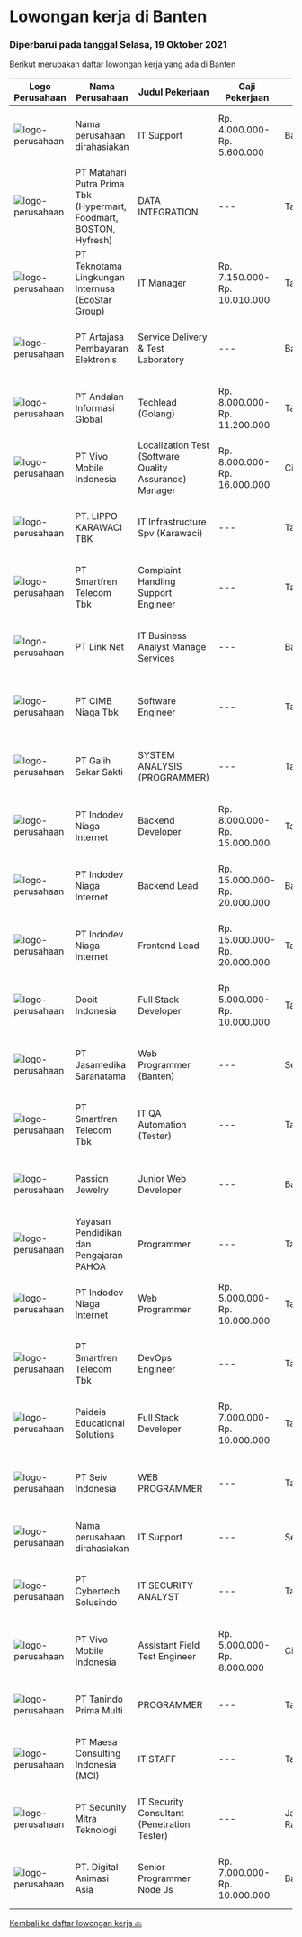 
  # Lowongan kerja di Banten

  ### Diperbarui pada tanggal Selasa, 19 Oktober 2021

  Berikut merupakan daftar lowongan kerja yang ada di Banten

  |Logo Perusahaan | Nama Perusahaan | Judul Pekerjaan | Gaji Pekerjaan | Lokasi | Deskripsi | Tanggal diunggah | Pranala |
  | -------------- | --------------- | --------------- | --------- | --------- | -------------- | ------- | ----------- |
  |![logo-perusahaan](https://us.123rf.com/450wm/pavelstasevich/pavelstasevich1811/pavelstasevich181101027/112815900-stock-vector-no-image-available-icon-flat-vector.jpg?ver=6)|Nama perusahaan dirahasiakan|IT Support|Rp. 4.000.000-Rp. 5.600.000|Banten|Memahami dan menguasai segala yang berhubungan dengan komputer dan laptopMemahami dan menguasai jaringan (networking)Memahami perangkat keras maupun...|Senin, 18 Oktober 2021|https://www.jobstreet.co.id/id/job/it-support-3661448?token=0~db51bef1-ce79-4f60-99f3-9758e4860415&sectionRank=1&jobId=jobstreet-id-job-3661448|
|![logo-perusahaan](https://image-service-cdn.seek.com.au/0b18d5f05ef04266f73e9e20e161366a22810363/ee4dce1061f3f616224767ad58cb2fc751b8d2dc)|PT Matahari Putra Prima Tbk (Hypermart, Foodmart, BOSTON, Hyfresh)|DATA INTEGRATION|---|Tangerang|Pendidikan S1 Teknik Informatika IPK minimal 3,0Usia maksimal 35 tahunMenguasai program oracle PL /SQL, macro, excel, Oracle DatabaseMemiliki...|Senin, 18 Oktober 2021|https://www.jobstreet.co.id/id/job/data-integration-3661191?token=0~db51bef1-ce79-4f60-99f3-9758e4860415&sectionRank=2&jobId=jobstreet-id-job-3661191|
|![logo-perusahaan](https://image-service-cdn.seek.com.au/9a9bb43e9e76ae964105c9f5701a4fec3db10455/ee4dce1061f3f616224767ad58cb2fc751b8d2dc)|PT Teknotama Lingkungan Internusa (EcoStar Group)|IT Manager|Rp. 7.150.000-Rp. 10.010.000|Tangerang|Kualifikasi : Pendidikan minimal S1 di bidang teknologi informasi, ilmu komputer, rekayasa perangkat lunak, atau bidang terkait. Memiliki pengalaman...|Senin, 18 Oktober 2021|https://www.jobstreet.co.id/id/job/it-manager-3662152?token=0~db51bef1-ce79-4f60-99f3-9758e4860415&sectionRank=3&jobId=jobstreet-id-job-3662152|
|![logo-perusahaan](https://image-service-cdn.seek.com.au/55aded1287383eeeb6207d2664b4836add413aaf/ee4dce1061f3f616224767ad58cb2fc751b8d2dc)|PT Artajasa Pembayaran Elektronis|Service Delivery & Test Laboratory|---|Banten|Deskripsi Pekerjaan : Melaksanakan penyediaan informasi teknis terkait proses sertifikasi produk layanan Pelaksanaan sertifikasi produk/jasa dan...|Senin, 18 Oktober 2021|https://www.jobstreet.co.id/id/job/service-delivery-test-laboratory-3661746?token=0~db51bef1-ce79-4f60-99f3-9758e4860415&sectionRank=4&jobId=jobstreet-id-job-3661746|
|![logo-perusahaan](https://image-service-cdn.seek.com.au/4cab7f915d01bd1dd633e3b411b03a4c1c43bdff/ee4dce1061f3f616224767ad58cb2fc751b8d2dc)|PT Andalan Informasi Global|Techlead (Golang)|Rp. 8.000.000-Rp. 11.200.000|Tangerang|Job Responsibilities :·      Take over a big project that’s been running on production with a huge amount of users and has been bringing back...|Selasa, 19 Oktober 2021|https://www.jobstreet.co.id/id/job/techlead-golang-3662350?token=0~db51bef1-ce79-4f60-99f3-9758e4860415&sectionRank=5&jobId=jobstreet-id-job-3662350|
|![logo-perusahaan](https://image-service-cdn.seek.com.au/feeae89046972f2f2dfdc5f3c3574f287756fac2/ee4dce1061f3f616224767ad58cb2fc751b8d2dc)|PT Vivo Mobile Indonesia|Localization Test (Software Quality Assurance) Manager|Rp. 8.000.000-Rp. 16.000.000|Cikupa|Job Description: Manage the local SQA team in Indonesia to ensure that all project is ready on time and achieve a high-quality standard; Work together...|Selasa, 19 Oktober 2021|https://www.jobstreet.co.id/id/job/localization-test-software-quality-assurance-manager-3662451?token=0~db51bef1-ce79-4f60-99f3-9758e4860415&sectionRank=6&jobId=jobstreet-id-job-3662451|
|![logo-perusahaan](https://image-service-cdn.seek.com.au/36d1f72dfe2eaecadca52d4fcd4d598e74393d61/ee4dce1061f3f616224767ad58cb2fc751b8d2dc)|PT. LIPPO KARAWACI TBK|IT Infrastructure Spv (Karawaci)|---|Tangerang|JOB ROLE: IT infrastructure maintain the hardware and software components of their employer’s IT network.  JOB DESCRIPTION: Monitor, diagnose and...|Senin, 18 Oktober 2021|https://www.jobstreet.co.id/id/job/it-infrastructure-spv-karawaci-3661276?token=0~db51bef1-ce79-4f60-99f3-9758e4860415&sectionRank=7&jobId=jobstreet-id-job-3661276|
|![logo-perusahaan](https://image-service-cdn.seek.com.au/7d0343d909c7ad2d2027d3f2cfac5a41b21b948c/ee4dce1061f3f616224767ad58cb2fc751b8d2dc)|PT Smartfren Telecom Tbk|Complaint Handling Support Engineer|---|Tangerang|Qualification: Bachelor Degree in Telecommunication/IT/Computer. Certifications: Understand LTE Previous Experience : 2 years experience in...|Senin, 18 Oktober 2021|https://www.jobstreet.co.id/id/job/complaint-handling-support-engineer-3662310?token=0~db51bef1-ce79-4f60-99f3-9758e4860415&sectionRank=8&jobId=jobstreet-id-job-3662310|
|![logo-perusahaan](https://image-service-cdn.seek.com.au/641f84b4e1f639f1547cc07f9d8016bcb6803b32/ee4dce1061f3f616224767ad58cb2fc751b8d2dc)|PT Link Net|IT Business Analyst Manage Services|---|Banten|Interacting extensively with internal or external users Work with project sponsors, project team, and other people involved in a project to meet...|Minggu, 17 Oktober 2021|https://www.jobstreet.co.id/id/job/it-business-analyst-manage-services-3652539?token=0~db51bef1-ce79-4f60-99f3-9758e4860415&sectionRank=9&jobId=jobstreet-id-job-3652539|
|![logo-perusahaan](https://image-service-cdn.seek.com.au/2c6f6f12cb15b08239744ca7630b97fee07e84ce/ee4dce1061f3f616224767ad58cb2fc751b8d2dc)|PT CIMB Niaga Tbk|Software Engineer|---|Tangerang|Job Description: Create new program and modification as required by business unit; Prepare system solution on root cause as preventive action; Create...|Minggu, 17 Oktober 2021|https://www.jobstreet.co.id/id/job/software-engineer-3653307?token=0~db51bef1-ce79-4f60-99f3-9758e4860415&sectionRank=10&jobId=jobstreet-id-job-3653307|
|![logo-perusahaan](https://image-service-cdn.seek.com.au/fca2de65d69d1fdd1ffd673d075eb7eac1ba075d/ee4dce1061f3f616224767ad58cb2fc751b8d2dc)|PT Galih Sekar Sakti|SYSTEM ANALYSIS (PROGRAMMER)|---|Tangerang|Persyaratan:1.        Pendidikan S1 Komputer Akuntansi2.        Usia Maksimal 30 Tahun3.        Berpengalaman &amp; Menguasai System Akuntansi &amp;...|Sabtu, 16 Oktober 2021|https://www.jobstreet.co.id/id/job/system-analysis-programmer-3645661?token=0~db51bef1-ce79-4f60-99f3-9758e4860415&sectionRank=11&jobId=jobstreet-id-job-3645661|
|![logo-perusahaan](https://siva.jsstatic.com/id/183/images/logo/183_logo_0_6765643.jpg)|PT Indodev Niaga Internet|Backend Developer|Rp. 8.000.000-Rp. 15.000.000|Tangerang|3+ years of working experience with Golang; Experience with cloud services; Ability to write clean and easily maintained code. Job Description : Your...|Selasa, 19 Oktober 2021|https://www.jobstreet.co.id/id/job/backend-developer-3662421?token=0~db51bef1-ce79-4f60-99f3-9758e4860415&sectionRank=12&jobId=jobstreet-id-job-3662421|
|![logo-perusahaan](https://image-service-cdn.seek.com.au/0fb4dd7a4e851a8c110f4f9244ae1d3ffdba0771/ee4dce1061f3f616224767ad58cb2fc751b8d2dc)|PT Indodev Niaga Internet|Backend Lead|Rp. 15.000.000-Rp. 20.000.000|Banten|Requirements : 4+ years experience in leading a team of developers Understanding of microservices architecture Proficient in software development...|Senin, 18 Oktober 2021|https://www.jobstreet.co.id/id/job/backend-lead-3661903?token=0~db51bef1-ce79-4f60-99f3-9758e4860415&sectionRank=13&jobId=jobstreet-id-job-3661903|
|![logo-perusahaan](https://image-service-cdn.seek.com.au/0fb4dd7a4e851a8c110f4f9244ae1d3ffdba0771/ee4dce1061f3f616224767ad58cb2fc751b8d2dc)|PT Indodev Niaga Internet|Frontend Lead|Rp. 15.000.000-Rp. 20.000.000|Tangerang|Requirements : 4+ years experience in leading a team of developers; Understanding of microservices architecture; Proficient in software development...|Senin, 18 Oktober 2021|https://www.jobstreet.co.id/id/job/frontend-lead-3661836?token=0~db51bef1-ce79-4f60-99f3-9758e4860415&sectionRank=14&jobId=jobstreet-id-job-3661836|
|![logo-perusahaan](https://image-service-cdn.seek.com.au/ccbb4273251b29d6e874effb154c2f99de29bfa0/ee4dce1061f3f616224767ad58cb2fc751b8d2dc)|Dooit Indonesia|Full Stack Developer|Rp. 5.000.000-Rp. 10.000.000|Tangerang|Candidate must possess at least minimal SMK in Computer Science/Information Technology or equivalent. At least 1 year of working experience in the...|Minggu, 17 Oktober 2021|https://www.jobstreet.co.id/id/job/full-stack-developer-3652316?token=0~db51bef1-ce79-4f60-99f3-9758e4860415&sectionRank=15&jobId=jobstreet-id-job-3652316|
|![logo-perusahaan](https://image-service-cdn.seek.com.au/7cdc071d90abd96b4cf7706a1694f0662aa509a1/ee4dce1061f3f616224767ad58cb2fc751b8d2dc)|PT Jasamedika Saranatama|Web Programmer (Banten)|---|Serang|Job Description :  Developing our Product (Software Application/ Web Apps) in Health Care Industry such as Hospital Management Information System...|Senin, 18 Oktober 2021|https://www.jobstreet.co.id/id/job/web-programmer-banten-3661873?token=0~db51bef1-ce79-4f60-99f3-9758e4860415&sectionRank=16&jobId=jobstreet-id-job-3661873|
|![logo-perusahaan](https://image-service-cdn.seek.com.au/7d0343d909c7ad2d2027d3f2cfac5a41b21b948c/ee4dce1061f3f616224767ad58cb2fc751b8d2dc)|PT Smartfren Telecom Tbk|IT QA Automation (Tester)|---|Tangerang|Requirement: Automate functional testing in sprint and maintaining regression packages for API, Web and Mobile App Have good knowledge of Java/Python,...|Senin, 18 Oktober 2021|https://www.jobstreet.co.id/id/job/it-qa-automation-tester-3662188?token=0~db51bef1-ce79-4f60-99f3-9758e4860415&sectionRank=17&jobId=jobstreet-id-job-3662188|
|![logo-perusahaan](https://image-service-cdn.seek.com.au/a980d4cb98200fc79e99d78508c38e21e61df067/ee4dce1061f3f616224767ad58cb2fc751b8d2dc)|Passion Jewelry|Junior Web Developer|---|Banten|Qualifications:- Bachelor’s Degree in IT Engineering or Computer Science- At least one year experience working as full stack web developer Technical...|Selasa, 19 Oktober 2021|https://www.jobstreet.co.id/id/job/junior-web-developer-3662370?token=0~db51bef1-ce79-4f60-99f3-9758e4860415&sectionRank=18&jobId=jobstreet-id-job-3662370|
|![logo-perusahaan](https://image-service-cdn.seek.com.au/505247c6f4867ee58ce25732ade777ad8ff366ad/ee4dce1061f3f616224767ad58cb2fc751b8d2dc)|Yayasan Pendidikan dan Pengajaran PAHOA|Programmer|---|Tangerang|Tugas dan Tanggung Jawab: Membuat aplikasi baru berbasis web menggunakan bahasa pemrogaman berbasis Reactjs dan Laravel.  Persyaratan dan Kualifikasi:...|Sabtu, 16 Oktober 2021|https://www.jobstreet.co.id/id/job/programmer-3650547?token=0~db51bef1-ce79-4f60-99f3-9758e4860415&sectionRank=19&jobId=jobstreet-id-job-3650547|
|![logo-perusahaan](https://image-service-cdn.seek.com.au/0fb4dd7a4e851a8c110f4f9244ae1d3ffdba0771/ee4dce1061f3f616224767ad58cb2fc751b8d2dc)|PT Indodev Niaga Internet|Web Programmer|Rp. 5.000.000-Rp. 10.000.000|Tangerang|Candidate must possess at least a Diploma, Bachelor's Degree, Master's Degree / Post Graduate Degree, Computer Science/Information Technology,...|Minggu, 17 Oktober 2021|https://www.jobstreet.co.id/id/job/web-programmer-3652337?token=0~db51bef1-ce79-4f60-99f3-9758e4860415&sectionRank=20&jobId=jobstreet-id-job-3652337|
|![logo-perusahaan](https://image-service-cdn.seek.com.au/7d0343d909c7ad2d2027d3f2cfac5a41b21b948c/ee4dce1061f3f616224767ad58cb2fc751b8d2dc)|PT Smartfren Telecom Tbk|DevOps Engineer|---|Tangerang|Requirement: Have depth experience about git version control Have depth experience about continuous integration/continuous deployment (gitlab-ci,...|Senin, 18 Oktober 2021|https://www.jobstreet.co.id/id/job/devops-engineer-3662186?token=0~db51bef1-ce79-4f60-99f3-9758e4860415&sectionRank=21&jobId=jobstreet-id-job-3662186|
|![logo-perusahaan](https://image-service-cdn.seek.com.au/e1bb42b2e527a314d52585003589a3c1b2c5f91c/ee4dce1061f3f616224767ad58cb2fc751b8d2dc)|Paideia Educational Solutions|Full Stack Developer|Rp. 7.000.000-Rp. 10.000.000|Tangerang|Pengalaman menggunakan Node.JSMemiliki pengalaman kerja minimal 3 tahun dalam JavaScriptMemiliki pengalaman kerja min. 1 tahun menggunakan VUE,...|Sabtu, 16 Oktober 2021|https://www.jobstreet.co.id/id/job/full-stack-developer-3645768?token=0~db51bef1-ce79-4f60-99f3-9758e4860415&sectionRank=22&jobId=jobstreet-id-job-3645768|
|![logo-perusahaan](https://image-service-cdn.seek.com.au/3f5476f3d016df01eecf01290fd8dab90a69bcda/ee4dce1061f3f616224767ad58cb2fc751b8d2dc)|PT Seiv Indonesia|WEB PROGRAMMER|---|Tangerang|Kualifikasi :Pengalaman min 2 tahun sebagai Web ProgrammerPedidikan min D3 InformatikaUsia min 25 tahunMempunyai pengalaman membuat aplikasi berbasis...|Sabtu, 16 Oktober 2021|https://www.jobstreet.co.id/id/job/web-programmer-3651427?token=0~db51bef1-ce79-4f60-99f3-9758e4860415&sectionRank=23&jobId=jobstreet-id-job-3651427|
|![logo-perusahaan](https://us.123rf.com/450wm/pavelstasevich/pavelstasevich1811/pavelstasevich181101027/112815900-stock-vector-no-image-available-icon-flat-vector.jpg?ver=6)|Nama perusahaan dirahasiakan|IT Support|---|Serang|Job Description :• Consulting with IT manager and other departments as required.• Providing IT assistance to staff and customers.• Training end-users...|Kamis, 14 Oktober 2021|https://www.jobstreet.co.id/id/job/it-support-3658400?token=0~db51bef1-ce79-4f60-99f3-9758e4860415&sectionRank=24&jobId=jobstreet-id-job-3658400|
|![logo-perusahaan](https://image-service-cdn.seek.com.au/a31ff6a0a7f98cc9e6fec3c9ee03018db343280c/ee4dce1061f3f616224767ad58cb2fc751b8d2dc)|PT Cybertech Solusindo|IT SECURITY ANALYST|---|Tangerang|Persyaratan: S1 Teknik Informatika, IPK min. 2,75 Maksimal usia 30 tahun. Diutamakan memiliki pengetahuan akan IT Security Menguasai Sistem Operasi...|Jumat, 15 Oktober 2021|https://www.jobstreet.co.id/id/job/it-security-analyst-3650204?token=0~db51bef1-ce79-4f60-99f3-9758e4860415&sectionRank=25&jobId=jobstreet-id-job-3650204|
|![logo-perusahaan](https://image-service-cdn.seek.com.au/feeae89046972f2f2dfdc5f3c3574f287756fac2/ee4dce1061f3f616224767ad58cb2fc751b8d2dc)|PT Vivo Mobile Indonesia|Assistant Field Test Engineer|Rp. 5.000.000-Rp. 8.000.000|Cikupa|Job Responsibility: 1. Responsible for network related test2. Make test plan and participate in the testing and responsible for test results3. Ensure...|Jumat, 15 Oktober 2021|https://www.jobstreet.co.id/id/job/assistant-field-test-engineer-3659935?token=0~db51bef1-ce79-4f60-99f3-9758e4860415&sectionRank=26&jobId=jobstreet-id-job-3659935|
|![logo-perusahaan](https://us.123rf.com/450wm/pavelstasevich/pavelstasevich1811/pavelstasevich181101027/112815900-stock-vector-no-image-available-icon-flat-vector.jpg?ver=6)|PT Tanindo Prima Multi|PROGRAMMER|---|Tangerang|Kualifikasi: Usia 20-35 tahun Minimal D3 Teknik Komputer Pengalaman minimal 1 tahun sebagai Programer Memahami jaringan komputer dan perangkat...|Sabtu, 16 Oktober 2021|https://www.jobstreet.co.id/id/job/programmer-3645486?token=0~db51bef1-ce79-4f60-99f3-9758e4860415&sectionRank=27&jobId=jobstreet-id-job-3645486|
|![logo-perusahaan](https://us.123rf.com/450wm/pavelstasevich/pavelstasevich1811/pavelstasevich181101027/112815900-stock-vector-no-image-available-icon-flat-vector.jpg?ver=6)|PT Maesa Consulting Indonesia (MCI)|IT STAFF|---|Tangerang|Tugas dan tanggung jawab : Membuat dan mendesain program Melakukan perubahan program sesuai perkembangan dan kebutuhan Perusahaan Melakukan pemasangan...|Jumat, 15 Oktober 2021|https://www.jobstreet.co.id/id/job/it-staff-3659814?token=0~db51bef1-ce79-4f60-99f3-9758e4860415&sectionRank=28&jobId=jobstreet-id-job-3659814|
|![logo-perusahaan](https://image-service-cdn.seek.com.au/e1e2de93045541dd513817bdcbddc03acfd497c4/ee4dce1061f3f616224767ad58cb2fc751b8d2dc)|PT Secunity Mitra Teknologi|IT Security Consultant (Penetration Tester)|---|Jakarta Raya|Job Description: Delivery of penetration testing services to clients Support to project and engagement management to deliver high quality work ...|Jumat, 15 Oktober 2021|https://www.jobstreet.co.id/id/job/it-security-consultant-penetration-tester-3649402?token=0~db51bef1-ce79-4f60-99f3-9758e4860415&sectionRank=29&jobId=jobstreet-id-job-3649402|
|![logo-perusahaan](https://image-service-cdn.seek.com.au/f361b780bbbab0e27ba721f469fa9b8e9f343f28/ee4dce1061f3f616224767ad58cb2fc751b8d2dc)|PT. Digital Animasi Asia|Senior Programmer Node Js|Rp. 7.000.000-Rp. 10.000.000|Banten|Requirement: Minimum 2 tahun pengalaman kerja sebagai Programmer Full Stack. Menguasai Pemograman dasar HTML5,CSS, JavaScript Basecode, Node Js,...|Minggu, 17 Oktober 2021|https://www.jobstreet.co.id/id/job/senior-programmer-node-js-3653270?token=0~db51bef1-ce79-4f60-99f3-9758e4860415&sectionRank=30&jobId=jobstreet-id-job-3653270|


  [Kembali ke daftar lowongan kerja 🔙](../README.md#daftar-lowongan-kerja)
  